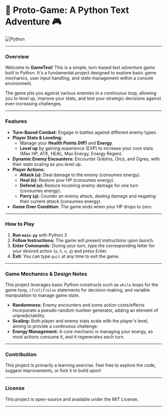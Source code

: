 # 👾 Proto-Game: A Python Text Adventure 🎮

![Python](https://img.shields.io/badge/Python-3.x-blue.svg?style=flat&logo=python&logoColor=white)

---

### Overview

Welcome to **GameTest**! This is a simple, turn-based text adventure game built in Python. It's a fundamental project designed to explore basic game mechanics, user input handling, and state management within a console environment.

The game pits you against various enemies in a continuous loop, allowing you to level up, improve your stats, and test your strategic decisions against ever-increasing challenges.

---

### Features

* **Turn-Based Combat:** Engage in battles against different enemy types.
* **Player Stats & Leveling:**
    * Manage your **Health Points (HP)** and **Energy**.
    * **Level up** by gaining experience (EXP) to increase your core stats (Max HP, ATK, HEAL, Max Energy, Energy Regen).
* **Dynamic Enemy Encounters:** Encounter Goblins, Orcs, and Ogres, with their stats scaling as you level up.
* **Player Actions:**
    * **Attack (`a`):** Deal damage to the enemy (consumes energy).
    * **Heal (`h`):** Restore your HP (consumes energy).
    * **Defend (`e`):** Reduce incoming enemy damage for one turn (consumes energy).
    * **Parry (`q`):** Counter an enemy attack, dealing damage and negating their current attack (consumes energy).
* **Game Over Condition:** The game ends when your HP drops to zero.

---

### How to Play

1.  **Run `main.py`** with Python 3
2.  **Follow Instructions:** The game will present instructions upon launch.
3.  **Enter Commands:** During your turn, type the corresponding letter for your desired action (`a`, `h`, `e`, `q`) and press Enter.
4.  **Exit:** You can type `quit` at any time to exit the game.

---

### Game Mechanics & Design Notes

This project leverages basic Python constructs such as `while` loops for the game loop, `if/elif/else` statements for decision-making, and variable manipulation to manage game state.

* **Randomness:** Enemy encounters and some action costs/effects incorporate a pseudo-random number generator, adding an element of unpredictability.
* **Scaling:** Both player and enemy stats scale with the player's level, aiming to provide a continuous challenge.
* **Energy Management:** A core mechanic is managing your energy, as most actions consume it, and it regenerates each turn.

---

### Contribution

This project is primarily a learning exercise. Feel free to explore the code, suggest improvements, or fork it to build upon!

---

### License

This project is open-source and available under the MIT License.

---
